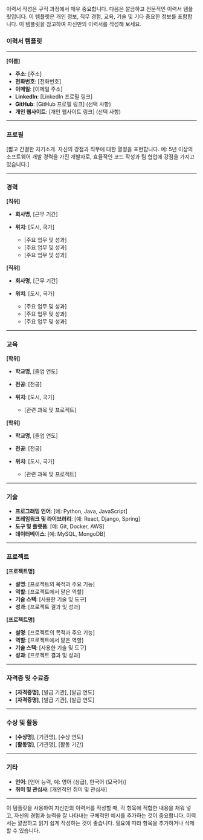 이력서 작성은 구직 과정에서 매우 중요합니다. 다음은 깔끔하고 전문적인 이력서 템플릿입니다. 이 템플릿은 개인 정보, 직무 경험, 교육, 기술 및 기타 중요한 정보를 포함합니다. 이 템플릿을 참고하여 자신만의 이력서를 작성해 보세요.

### 이력서 템플릿

---

**[이름]**

- **주소**: [주소]
- **전화번호**: [전화번호]
- **이메일**: [이메일 주소]
- **LinkedIn**: [LinkedIn 프로필 링크]
- **GitHub**: [GitHub 프로필 링크] (선택 사항)
- **개인 웹사이트**: [개인 웹사이트 링크] (선택 사항)

---

### 프로필

[짧고 간결한 자기소개. 자신의 강점과 직무에 대한 열정을 표현합니다. 예: 5년 이상의 소프트웨어 개발 경력을 가진 개발자로, 효율적인 코드 작성과 팀 협업에 강점을 가지고 있습니다.]

---

### 경력

**[직위]**
- **회사명**, [근무 기간]
- **위치**: [도시, 국가]

  - [주요 업무 및 성과]
  - [주요 업무 및 성과]
  - [주요 업무 및 성과]

**[직위]**
- **회사명**, [근무 기간]
- **위치**: [도시, 국가]

  - [주요 업무 및 성과]
  - [주요 업무 및 성과]
  - [주요 업무 및 성과]

---

### 교육

**[학위]**
- **학교명**, [졸업 연도]
- **전공**: [전공]
- **위치**: [도시, 국가]

  - [관련 과목 및 프로젝트]

**[학위]**
- **학교명**, [졸업 연도]
- **전공**: [전공]
- **위치**: [도시, 국가]

  - [관련 과목 및 프로젝트]

---

### 기술

- **프로그래밍 언어**: [예: Python, Java, JavaScript]
- **프레임워크 및 라이브러리**: [예: React, Django, Spring]
- **도구 및 플랫폼**: [예: Git, Docker, AWS]
- **데이터베이스**: [예: MySQL, MongoDB]

---

### 프로젝트

**[프로젝트명]**
- **설명**: [프로젝트의 목적과 주요 기능]
- **역할**: [프로젝트에서 맡은 역할]
- **기술 스택**: [사용한 기술 및 도구]
- **성과**: [프로젝트 결과 및 성과]

**[프로젝트명]**
- **설명**: [프로젝트의 목적과 주요 기능]
- **역할**: [프로젝트에서 맡은 역할]
- **기술 스택**: [사용한 기술 및 도구]
- **성과**: [프로젝트 결과 및 성과]

---

### 자격증 및 수료증

- **[자격증명]**, [발급 기관], [발급 연도]
- **[자격증명]**, [발급 기관], [발급 연도]

---

### 수상 및 활동

- **[수상명]**, [기관명], [수상 연도]
- **[활동명]**, [기관명], [활동 기간]

---

### 기타

- **언어**: [언어 능력, 예: 영어 (상급), 한국어 (모국어)]
- **취미 및 관심사**: [개인적인 취미 및 관심사]

---

이 템플릿을 사용하여 자신만의 이력서를 작성할 때, 각 항목에 적합한 내용을 채워 넣고, 자신의 경험과 능력을 잘 나타내는 구체적인 예시를 추가하는 것이 중요합니다. 이력서는 깔끔하고 읽기 쉽게 작성하는 것이 좋습니다. 필요에 따라 항목을 추가하거나 삭제할 수 있습니다.